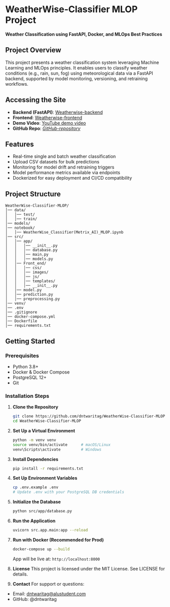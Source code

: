 # WeatherWise-Classifier MLOP Project  
**Weather Classification using FastAPI, Docker, and MLOps Best Practices**

## Project Overview  
This project presents a weather classification system leveraging Machine Learning and MLOps principles. It enables users to classify weather conditions (e.g., rain, sun, fog) using meteorological data via a FastAPI backend, supported by model monitoring, versioning, and retraining workflows.

## Accessing the Site  
- **Backend (FastAPI)**: [Weatherwise-backend](https://weatherwise-backend-ok73.onrender.com)  
- **Frontend**: [Weatherwise-frontend](https://weatherwise-frontend-prjt.onrender.com) 
- **Demo Video**: [YouTube demo video](https://youtu.be/vrYKr_w0S00)  
- **GitHub Repo**: *[GitHub-repository](https://github.com/dntwaritag/WeatherWise-Classifier-MLOP.git)*  

## Features  
- Real-time single and batch weather classification  
- Upload CSV datasets for bulk predictions  
- Monitoring for model drift and retraining triggers  
- Model performance metrics available via endpoints  
- Dockerized for easy deployment and CI/CD compatibility  

## Project Structure  
```
WeatherWise-Classifier-MLOP/
│── data/
│   │── test/
│   │── train/
│── models/
│── notebook/
│   │── WeatherWise_Classifier(Metrix_AI)_MLOP.ipynb
│── src/
│   │── app/
│   │   │── __init__.py
│   │   │── database.py
│   │   │── main.py
│   │   │── models.py
│   │── Front_end/
│   │   │── css/
│   │   │── images/
│   │   │── js/
│   │   │── templates/
│   │   │── __init__.py
│   │── model.py
│   │── prediction.py
│   │── preprocessing.py
│── venv/
│── .env
│── .gitignore
│── docker-compose.yml
│── Dockerfile
│── requirements.txt
```

## Getting Started

### Prerequisites  
- Python 3.8+  
- Docker & Docker Compose  
- PostgreSQL 12+  
- Git

### Installation Steps

1. **Clone the Repository**  
   ```bash
   git clone https://github.com/dntwaritag/WeatherWise-Classifier-MLOP.git
   cd WeatherWise-Classifier-MLOP
   ```

2. **Set Up a Virtual Environment**  
   ```bash
   python -m venv venv
   source venv/bin/activate      # macOS/Linux  
   venv\Scripts\activate         # Windows
   ```

3. **Install Dependencies**  
   ```bash
   pip install -r requirements.txt
   ```

4. **Set Up Environment Variables**  
   ```bash
   cp .env.example .env
   # Update .env with your PostgreSQL DB credentials
   ```

5. **Initialize the Database**  
   ```bash
   python src/app/database.py
   ```

6. **Run the Application**  
   ```bash
   uvicorn src.app.main:app --reload
   ```

7. **Run with Docker (Recommended for Prod)**  
   ```bash
   docker-compose up --build
   ```

   App will be live at: `http://localhost:8000`

8.  **License**
This project is licensed under the MIT License. See LICENSE for details.

9. **Contact**
For support or questions:
- Email: dntwaritag@alustudent.com
- GitHub: @dntwaritag
